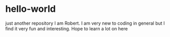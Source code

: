 # hello-world
just another repository
I am Robert. I am very new to coding in general but I find it very fun and interesting. Hope to learn a lot on here
